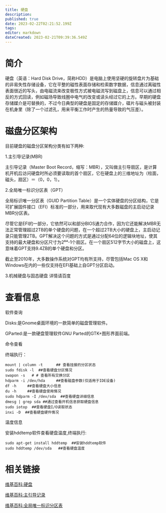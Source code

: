 ```yaml
---
title: 硬盘
description: 
published: true
date: 2023-02-22T02:21:52.199Z
tags: 
editor: markdown
dateCreated: 2023-02-21T09:39:36.549Z
---
```


# 简介

硬盘（英语：Hard Disk Drive，简称HDD）是电脑上使用坚硬的旋转盘片为基础的非易失性存储设备，它在平整的磁性表面存储和检索数字数据，信息通过离磁性表面很近的写头，由电磁流来改变极性方式被电磁流写到磁盘上，信息可以通过相反的方式回读，例如磁场导致线圈中电气的改变或读头经过它的上方。早期的硬盘存储媒介是可替换的，不过今日典型的硬盘是固定的存储媒介，碟片与磁头被封装在机身里（除了一个过滤孔，用来平衡工作时产生的热量导致的气压差）。

# 磁盘分区架构

目前硬盘的磁盘分区架构分类有如下两种:

1.主引导记录(MBR)

主引导记录（Master Boot Record，缩写：MBR），又叫做主引导扇区，是计算机开机后访问硬盘时所必须要读取的首个扇区，它在硬盘上的三维地址为（柱面，磁头，扇区）＝（0，0，1）。

2.全局唯一标识分区表（GPT）

全局标识唯一分区表（GUID Partition Table）是一个实体硬盘的分区结构，它是可扩展固件接口（EFI）标准的一部分，用来取代现有大多数磁盘的主启动记录MBR分区表。

尽管它是EFI的一部分，它依然可以和部分BIOS通力合作，因为它还能解决MBR无法正常管理超过2TB的单个硬盘的问题，在一个超过2TB大小的硬盘上，主启动记录只能管理2TB。GPT解决这个问题的方式是通过分配64位的逻辑块地址，使其支持的最大硬盘和分区尺寸为2⁶⁴-1个扇区。在一个扇区512字节大小的磁盘上，这意味着GPT支持9.4ZB的单个硬盘和分区。

截止至2010年，大多数操作系统对GPT均有所支持，尽管包括Mac OS X和Windows在内的一些仅支持在EFI基础上自GPT分区启动。

3.机械硬盘与固态硬盘 详情请百度

# 查看信息

软件查询

Disks:是Gnome桌面环境的一款简单的磁盘管理软件。

GParted:是一款硬盘管理软件GNU Parted的GTK+图形界面前端。

命令查看

终端执行：

    mount | column -t      ## 查看挂接的分区状态
    sudo fdisk -l  ##查看硬盘分区情况
    swapon -s   # # 查看所有交换分区
    hdparm -i /dev/hda     ##查看磁盘参数(仅适用于IDE设备)
    df -h     ##查看硬盘大小信息
    du -h     ##查看硬盘使用情况
    sudo hdparm -I /dev/sda  ##查看硬盘详细信息
    dmesg | grep sda ##通过查看开机信息获取硬盘信息
    sudo iotop  ##查看硬盘I/O读取状态
    inxi -D  ##查看硬盘硬件情况

温度信息

安装hddtemp软件查看硬盘温度,终端执行:

    sudo apt-get install hddtemp  ##安装hddtemp软件
    sudo hddtemp /dev/sda   ##查看硬盘温度

# 相关链接
[维基百科:硬盘](http://zh.wikipedia.org/wiki/%E7%A1%AC%E7%A2%9F)

[维基百科:主引导记录](http://zh.wikipedia.org/wiki/MBR)

[维基百科:全局唯一标识分区表](http://zh.wikipedia.org/wiki/GUID)